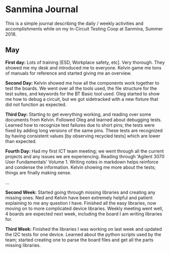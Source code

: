 # Sanmina Journal

This is a simple journal describing the daily / weekly activities and accomplishments while on my In-Circuit Testing Coop at Sanmina, Summer 2018.

## May

**First day:** Lots of training [ESD, Workplace safety, etc]. Very thorough. They showed me my desk and introduced me to everyone. Kelvin game me tons of manuals for reference and started giving me an overview.

**Second Day:** Kelvin showed me how all the components work together to test the boards. We went over all the tools used, the file structure for the test suites, and keywords for the BT Basic tool used. Oleg started to show me how to debug a circuit, but we got sidetracked with a new fixture that did not function as expected.

**Third Day:** Starting to get everything working, and reading over some documents from Kelvin. Followed Oleg and learned about debugging tests. Learned how to recognize test failures due to short pins; the tests were fixed by adding long versions of the same pins. These tests are recognized by having consistent values [by observing recycled tests] which are lower than expected.

**Fourth Day:** Had my first ICT team meeting; we went through all the current projects and any issues we are experiencing. Reading through 'Agilent 3070 User Fundamentals' Volume 1. Writing notes in markdown helps reinforce and condense the information. Kelvin showing me more about the tests; things are finally making sense.

...

**Second Week:** Started going through missing libraries and creating any missing ones. Ned and Kelvin have been extremely helpful and patient explaining to me any question I have. Finished all the easy libraries, now moving on to more complicated device libraries. Weekly meeting went well, 4 boards are expected next week, including the board I am writing libraries for.

**Third Week:** Finished the libraries I was working on last week and updated the I2C tests for one device. Learned about the python scripts used by the team; started creating one to parse the board files and get all the parts missing libraries.